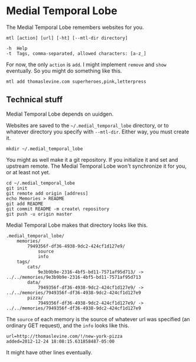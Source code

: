 Medial Temporal Lobe
==========
The Medial Temporal Lobe remembers websites for you.

    mtl [action] [url] [-ht] [--mtl-dir directory]

    -h  Help
    -t  Tags, comma-separated, allowed characters: [a-z_]

For now, the only `action` is `add`. I might implement `remove` and `show`
eventually. So you might do something like this.

    mtl add thomaslevine.com superheroes,pink,letterpress

## Technical stuff
Medial Temporal Lobe depends on uuidgen.

Websites are saved to the `~/.medial_temporal_lobe` directory, or to whatever
directory you specify with `--mtl-dir`. Either way, you must create it.

    mkdir ~/.medial_temporal_lobe

You might as well make it a git repository. If you initialize it and set and
upstream remote. The Medial Temporal Lobe won't synchronize it for you, or at
least not yet.

    cd ~/.medial_temporal_lobe
    git init
    git remote add origin [address]
    echo Memories > README
    git add README
    git commit README -m create\ repository
    git push -u origin master

Medial Temporal Lobe makes that directory looks like this.

    .medial_temporal_lobe/
        memories/
            7949356f-df36-4938-9dc2-424cf1d127e9/
                source
                info
        tags/
            cats/
                9e3b9b9e-2316-4bf5-bd11-7571af95d713/ -> ../../memories/9e3b9b9e-2316-4bf5-bd11-7571af95d713
            data/
                7949356f-df36-4938-9dc2-424cf1d127e9/ -> ../../memories/7949356f-df36-4938-9dc2-424cf1d127e9
            pizza/
                7949356f-df36-4938-9dc2-424cf1d127e9/ -> ../../memories/7949356f-df36-4938-9dc2-424cf1d127e9

The `source` of each memory is the source of whatever url was specified
(an ordinary GET request), and the `info` looks like this.

    url=http://thomaslevine.com/!/new-york-pizza
    added=2012-12-24 18:08:15.631858487-05:00

It might have other lines eventually.
